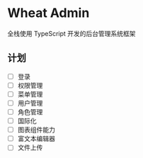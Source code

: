 # Wheat Admin

全栈使用 TypeScript 开发的后台管理系统框架

## 计划

- [ ] 登录
- [ ] 权限管理
- [ ] 菜单管理
- [ ] 用户管理
- [ ] 角色管理
- [ ] 国际化
- [ ] 图表组件能力
- [ ] 富文本编辑器
- [ ] 文件上传
